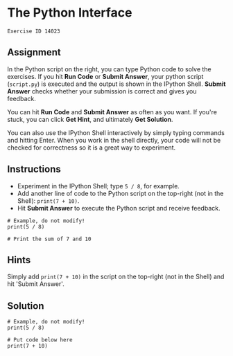 
#  The Python Interface

```
Exercise ID 14023
```

##  Assignment 

In the Python script on the right, you can type Python code to solve the exercises. If you hit **Run Code** or **Submit Answer**, your python script (`script.py`) is executed and the output is shown in the IPython Shell. **Submit Answer** checks whether your submission is correct and gives you feedback.

You can hit **Run Code** and **Submit Answer** as often as you want. If you're stuck, you can click **Get Hint**, and ultimately **Get Solution**.

You can also use the IPython Shell interactively by simply typing commands and hitting Enter. When you work in the shell directly, your code will not be checked for correctness so it is a great way to experiment.

##  Instructions 

- Experiment in the IPython Shell; type `5 / 8`, for example.
- Add another line of code to the Python script on the top-right (not in the Shell): `print(7 + 10)`.
- Hit **Submit Answer** to execute the Python script and receive feedback.



```
# Example, do not modify!
print(5 / 8)

# Print the sum of 7 and 10

```

##  Hints 

Simply add `print(7 + 10)` in the script on the top-right (not in the Shell) and hit 'Submit Answer'.



##  Solution 

```
# Example, do not modify!
print(5 / 8)

# Put code below here
print(7 + 10)
```


